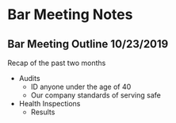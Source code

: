 # Bar Meeting Notes

## Bar Meeting Outline 10/23/2019

Recap of the past two months

- Audits
  - ID anyone under the age of 40
  - Our company standards of serving safe
- Health Inspections
  - Results
